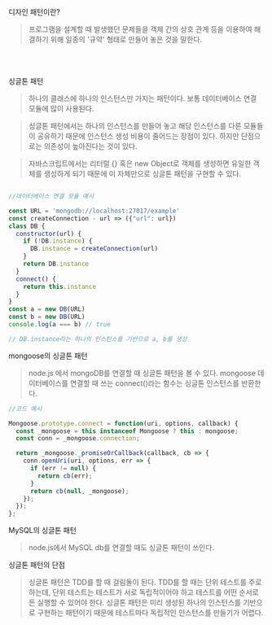 디자인 패턴이란?

> 프로그램을 설계할 때 발생했던 문제들을 객체 간의 상호 관계 등을 이용하여 해결하기 위해 일종의 '규약' 형태로 만들어 놓은 것을 말한다.

<br /><br />

싱글톤 패턴

> 하나의 클래스에 하나의 인스턴스만 가지는 패턴이다.
> 보통 데이터베이스 연결 모듈에 많이 사용된다.

> 싱글톤 패턴에서는 하나의 인스턴스를 만들어 놓고 해당 인스턴스를 다른 모듈들이 공유하기 때문에 인스턴스 생성 비용이 줄어드는 장점이 있다. 하지만 단점으로는 의존성이 높아진다는 것이 있다.

> 자바스크립트에서는 리터럴 {} 혹은 new Object로 객체를 생성하면 유일한 객체를 생성하게 되기 때문에 이 자체만으로 싱글톤 패턴을 구현할 수 있다.

```JavaScript

//데이터베이스 연결 모듈 예시

const URL = 'mongodb://localhost:27017/example'
const createConnection - url => ({"url": url})
class DB {
  constructor(url) {
    if (!DB.instance) {
      DB.instance = createConnection(url)
    }
    return DB.instance
  }
  connect() {
    return this.instance
  }
}
const a = new DB(URL)
const b = new DB(URL)
console.log(a === b) // true

// DB.instance라는 하나의 인스턴스를 기반으로 a, b를 생성
```

mongoose의 싱글톤 패턴

> node.js 에서 mongoDB를 연결할 때 싱글톤 패턴을 볼 수 있다. mongoose 데이터베이스를 연결할 때 쓰는 connect()라는 함수는 싱글톤 인스턴스를 반환한다.

```JavaScript
//코드 예시

Mongoose.prototype.connect = function(uri, options, callback) {
  const _mongoose = this instanceof Mongoose ? this : mongoose;
  const conn = _mongoose.connection;

  return _mongoose._promiseOrCallback(callback, cb => {
    conn.openUri(uri, options, err => {
      if (err != null) {
        return cb(err);
      }
      return cb(null, _mongoose);
    });
  });
};

```

MySQL의 싱글톤 패턴

> node.js에서 MySQL db를 연결할 때도 싱글톤 패턴이 쓰인다.

싱글톤 패턴의 단점

> 싱글톤 패턴은 TDD를 할 때 걸림돌이 된다.
> TDD를 할 때는 단위 테스트를 주로 하는데, 단위 테스트는 테스트가 서로 독립적이어야 하고 테스트를 어떤 순서로든 실행할 수 있어야 한다. 싱글톤 패턴은 미리 생성된 하나의 인스턴스를 기반으로 구현하는 패턴이기 때문에 테스트마다 독립적인 인스턴스를 만들기가 어렵다.
